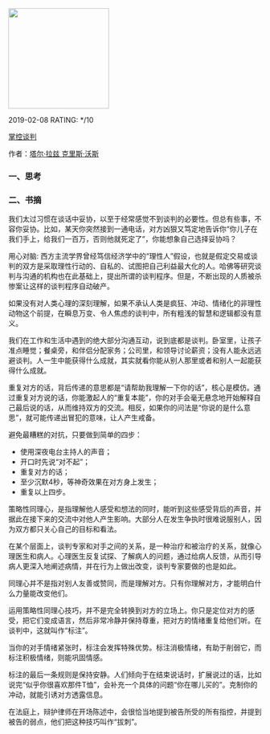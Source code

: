 

<img src="https://images-cn.ssl-images-amazon.com/images/I/71TuiuCFJyL.jpg" width="200" />



2019-02-08 RATING:  */10



[掌控谈判](https://www.amazon.cn/dp/B07HGH815S)



作者：[塔尔·拉兹 克里斯·沃斯](https://www.amazon.cn/s/ref=dp_byline_sr_book_1?ie=UTF8&field-author=%E5%A1%94%E5%B0%94%C2%B7%E6%8B%89%E5%85%B9+%E5%85%8B%E9%87%8C%E6%96%AF%C2%B7%E6%B2%83%E6%96%AF&search-alias=books) 



### 一、思考



### 二、书摘



我们太过习惯在谈话中妥协，以至于经常感觉不到谈判的必要性。但总有些事，不容你妥协。比如，某天你突然接到一通电话，对方凶狠又笃定地告诉你“你儿子在我们手上，给我们一百万，否则他就死定了”，你能想象自己选择妥协吗？



用心对脑: 西方主流学界曾经笃信经济学中的“理性人”假设，也就是假定交易或谈判的双方是采取理性行动的、自私的、试图把自己利益最大化的人。哈佛等研究谈判与沟通的机构也在此基础上，提出所谓的谈判程序。但是，不断出现的人质被杀惨案让这样的谈判程序自动破产。



如果没有对人类心理的深刻理解，如果不承认人类是疯狂、冲动、情绪化的非理性动物这个前提，在瞬息万变、令人焦虑的谈判中，所有粗浅的智慧和逻辑都没有意义。



我们在工作和生活中遇到的绝大部分沟通互动，说到底都是谈判。卧室里，让孩子准点睡觉；餐桌旁，和伴侣分配家务；公司里，和领导讨论薪资；没有人能永远逃避谈判。人一生中能获得什么成就，其实就看你能从别人那里或者和别人一起能获得什么成就。 



重复对方的话，背后传递的意思都是“请帮助我理解一下你的话”，核心是模仿。通过重复对方说的话，你能激起人的“重复本能”，你的对手会毫无悬念地开始解释自己最后说的话，从而维持双方的交流。相反，如果你的问法是“你说的是什么意思”，就可能传递出冒犯的意味，让人产生戒备。



避免最糟糕的对抗，只要做到简单的四步：

* 使用深夜电台主持人的声音；
* 开口时先说“对不起”；
* 重复对方的话；
* 至少沉默4秒，等神奇效果在对方身上发生；
* 重复以上四步。

 

策略性同理心，是指理解他人感受和想法的同时，能听到这些感受背后的声音，并据此在接下来的交流中对他人产生影响。大部分人在发生争执时很难说服别人，因为双方都只关心自己的目标和看法。

 

在某个层面上，谈判专家和对手之间的关系，是一种治疗和被治疗的关系，就像心理医生和病人。心理医生反复试探、了解病人的问题，通过给病人反馈，从而引导病人更深入地阐述病情，并在行为上做出改变，谈判专家要做的也是如此。



同理心并不是指对别人友善或赞同，而是理解对方。只有你理解对方，才能明白什么力量能改变他们。 



运用策略性同理心技巧，并不是完全转换到对方的立场上。你只是定位对方的感受，把它们变成语言，然后非常冷静并保持尊重，把对方的情绪重复给他们听。在谈判中，这就叫作“标注”。



当你的对手情绪紧张时，标注会发挥特殊优势。标注消极情绪，有助于削弱它，而标注积极情绪，则能巩固情感。

 

 标注的最后一条规则是保持安静。人们倾向于在结束说话时，扩展说过的话，比如说完“似乎你很喜欢那件T恤”，会补充一个具体的问题“你在哪儿买的”。克制你的冲动，就能引诱对方透露信息。



在法庭上，辩护律师在开场陈述中，会很恰当地提到被告所受的所有指控，并提到被告的弱点，他们把这种技巧叫作“拔刺”。





 

 

 

 




